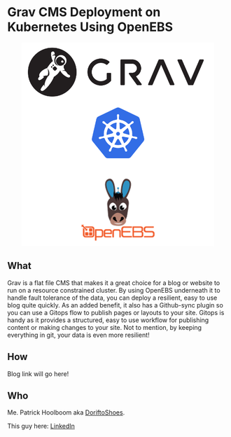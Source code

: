 
# Grav CMS Deployment on Kubernetes Using OpenEBS

<p align="center">
  <img src="img/k8s-grav-openebs-header.png"/>
</p>

## What

Grav is a flat file CMS that makes it a great choice for a blog or website to run on a resource constrained cluster.  By using OpenEBS underneath it to handle fault tolerance of the data, you can deploy a resilient, easy to use blog quite quickly.  As an added benefit, it also has a Github-sync plugin so you can use a Gitops flow to publish pages or layouts to your site.  Gitops is handy as it provides a structured, easy to use workflow for publishing content or making changes to your site.  Not to mention, by keeping everything in git, your data is even more resilient!

## How

Blog link will go here!

## Who

Me.  Patrick Hoolboom aka [DoriftoShoes](https://twitter.com/DoriftoShoes).

This guy here:
[LinkedIn](https://www.linkedin.com/in/pwhoolboom/)